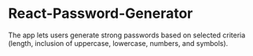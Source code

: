 # React-Password-Generator
The app lets users generate strong passwords based on selected criteria (length, inclusion of uppercase, lowercase, numbers, and symbols).
